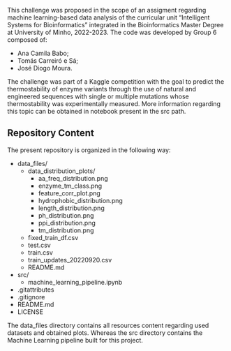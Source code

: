 This challenge was proposed in the scope of an assigment regarding machine learning-based data analysis of the 
curricular unit “Intelligent Systems for Bioinformatics” integrated in the Bioinformatics Master Degree at University 
of Minho, 2022-2023. The code was developed by Group 6 composed of:
* Ana Camila Babo;
* Tomás Carreiró e Sá;
* José Diogo Moura.

The challenge was part of a Kaggle competition with the goal to predict the thermostability of enzyme variants 
through the use of natural and engineered sequences with single or multiple mutations whose thermostability was 
experimentally measured. More information regarding this topic can be obtained in notebook present in the src path.

## Repository Content

The present repository is organized in the following way:

- data_files/
    - data_distribution_plots/
      - aa_freq_distribution.png
      - enzyme_tm_class.png
      - feature_corr_plot.png
      - hydrophobic_distribution.png
      - length_distribution.png
      - ph_distribution.png
      - ppi_distribution.png
      - tm_distribution.png
    - fixed_train_df.csv
    - test.csv
    - train.csv
    - train_updates_20220920.csv
    - README.md
- src/
    - machine_learning_pipeline.ipynb
- .gitattributes
- .gitignore
- README.md
- LICENSE

The data_files directory contains all resources content regarding used datasets and obtained plots. 
Whereas the src directory contains the Machine Learning pipeline built for this project. 

